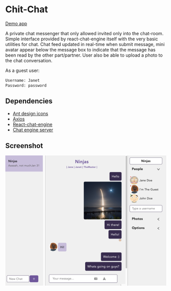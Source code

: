# Chit-Chat

[Demo app](https://chit-chat-8993.netlify.app/)

A private chat messenger that only allowed invited only into the chat-room. Simple interface provided by react-chat-engine itself with the very basic utilities for chat. Chat feed updated in real-time when submit message, mini avatar appear below the message box to indicate that the message has been read by the other part/partner. User also be able to upload a photo to the chat conversation.

As a guest user:

```
Username: Janet
Password: password
```

## Dependencies

- [Ant design icons](https://github.com/ant-design/ant-design-icons)
- [Axios](https://www.npmjs.com/package/axios)
- [React-chat-engine](https://www.npmjs.com/package/react-chat-engine)
- [Chat engine server](https://chatengine.io/)

## Screenshot

![screenshot](./public/screenshot.png)
